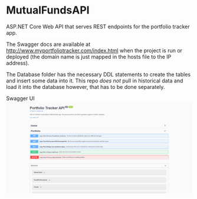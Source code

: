 # MutualFundsAPI
ASP.NET Core Web API that serves REST endpoints for the portfolio tracker app.

The Swagger docs are available at http://www.myportfoliotracker.com/index.html when the project is run or deployed (the domain name is just mapped in the hosts file to the IP address).

The Database folder has the necessary DDL statements to create the tables and insert some data into it. This repo *does not* pull in historical data and load it into the database however, that has to be done separately.

Swagger UI
![Swagger UI](https://github.com/AmitEMV/MutualFundsAPI/blob/master/Screenshots/Swagger%20UI.png)

